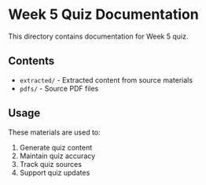 # Week 5 Quiz Documentation

This directory contains documentation for Week 5 quiz.

## Contents

- `extracted/` - Extracted content from source materials
- `pdfs/` - Source PDF files

## Usage

These materials are used to:
1. Generate quiz content
2. Maintain quiz accuracy
3. Track quiz sources
4. Support quiz updates
